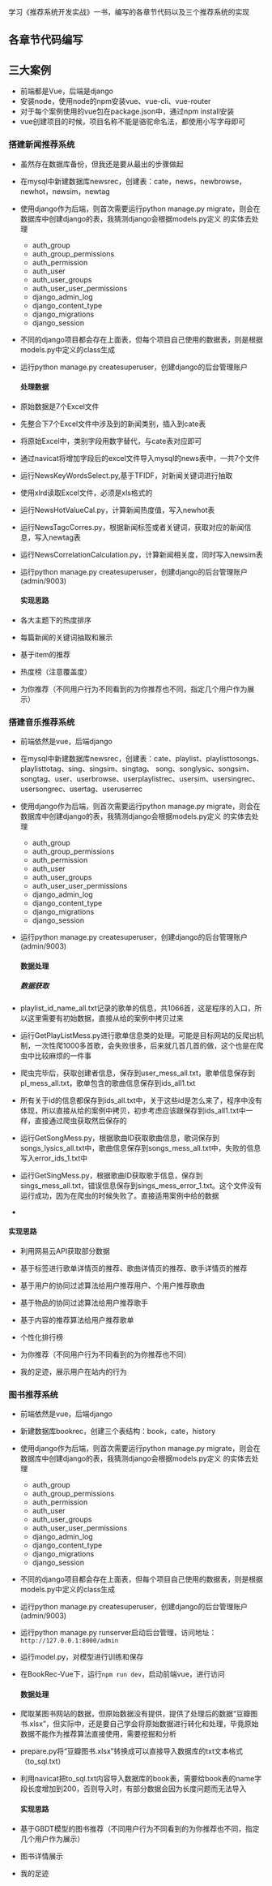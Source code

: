 学习《推荐系统开发实战》一书，编写的各章节代码以及三个推荐系统的实现

## 各章节代码编写
## 三大案例
- 前端都是Vue，后端是django
- 安装node，使用node的npm安装vue、vue-cli、vue-router
- 对于每个案例使用的vue包在package.json中，通过npm install安装
- vue创建项目的时候，项目名称不能是骆驼命名法，都使用小写字母即可
### 搭建新闻推荐系统
- 虽然存在数据库备份，但我还是要从最出的步骤做起
- 在mysql中新建数据库newsrec，创建表：cate，news，newbrowse，newhot，newsim，newtag
- 使用django作为后端，则首次需要运行python manage.py migrate，则会在数据库中创建django的表，我猜测django会根据models.py定义 的实体去处理
  - auth_group
  - auth_group_permissions
  - auth_permission
  - auth_user
  - auth_user_groups
  - auth_user_user_permissions
  - django_admin_log
  - django_content_type
  - django_migrations
  - django_session
- 不同的django项目都会存在上面表，但每个项目自己使用的数据表，则是根据models.py中定义的class生成
- 运行python manage.py createsuperuser，创建django的后台管理账户

  #### 处理数据
- 原始数据是7个Excel文件
- 先整合下7个Excel文件中涉及到的新闻类别，插入到cate表
- 将原始Excel中，类别字段用数字替代，与cate表对应即可
- 通过navicat将增加字段后的excel文件导入mysql的news表中，一共7个文件
- 运行NewsKeyWordsSelect.py,基于TFIDF，对新闻关键词进行抽取
- 使用xlrd读取Excel文件，必须是xls格式的
- 运行NewsHotValueCal.py，计算新闻热度值，写入newhot表
- 运行NewsTagcCorres.py，根据新闻标签或者关键词，获取对应的新闻信息，写入newtag表
- 运行NewsCorrelationCalculation.py，计算新闻相关度，同时写入newsim表
- 运行python manage.py createsuperuser，创建django的后台管理账户(admin/9003)
  
  #### 实现思路
- 各大主题下的热度排序
- 每篇新闻的关键词抽取和展示
- 基于item的推荐
- 热度榜（注意覆盖度）
- 为你推荐（不同用户行为不同看到的为你推荐也不同，指定几个用户作为展示）

### 搭建音乐推荐系统
- 前端依然是vue，后端django 

- 在mysql中新建数据库newsrec，创建表：cate、playlist、playlisttosongs、playlisttotag、sing、singsim、singtag、
  song、songlysic、songsim、songtag、user、userbrowse、userplaylistrec、usersim、usersingrec、usersongrec、usertag、useruserrec
  
- 使用django作为后端，则首次需要运行python manage.py migrate，则会在数据库中创建django的表，我猜测django会根据models.py定义 的实体去处理
  - auth_group
  - auth_group_permissions
  - auth_permission
  - auth_user
  - auth_user_groups
  - auth_user_user_permissions
  - django_admin_log
  - django_content_type
  - django_migrations
  - django_session
  
- 运行python manage.py createsuperuser，创建django的后台管理账户(admin/9003)
  
  #### 数据处理
  
  ##### 数据获取
  
- playlist_id_name_all.txt记录的歌单的信息，共1066首，这是程序的入口，所以这里需要有初始数据，直接从给的案例中拷贝过来

- 运行GetPlayListMess.py进行歌单信息类的处理。可能是目标网站的反爬出机制，一次性爬1000多首歌，会失败很多，后来就几首几首的做，这个也是在爬虫中比较麻烦的一件事
  
- 爬虫完毕后，获取创建者信息，保存到user_mess_all.txt，歌单信息保存到pl_mess_all.txt，歌单包含的歌曲信息保存到ids_all1.txt
  
- 所有关于id的信息都保存到ids_all.txt中，关于这些id是怎么来了，程序中没有体现，所以直接从给的案例中拷贝，初步考虑应该跟保存到ids_all1.txt中一样，直接通过爬虫获取然后保存的
  
- 运行GetSongMess.py，根据歌曲ID获取歌曲信息，歌词保存到songs_lysics_all.txt中，歌曲信息保存到songs_mess_all.txt中，失败的信息写入error_ids_1.txt中
  
- 运行GetSingMess.py，根据歌曲ID获取歌手信息，保存到sings_mess_all.txt，错误信息保存到sings_mess_error_1.txt。这个文件没有运行成功，因为在爬虫的时候失败了。直接适用案例中给的数据
  
- 
  
  #### 实现思路
  
- 利用网易云API获取部分数据

- 基于标签进行歌单详情页的推荐、歌曲详情页的推荐、歌手详情页的推荐

- 基于用户的协同过滤算法给用户推荐用户、个用户推荐歌曲

- 基于物品的协同过滤算法给用户推荐歌手

- 基于内容的推荐算法给用户推荐歌单

- 个性化排行榜

- 为你推荐（不同用户行为不同看到的为你推荐也不同）

- 我的足迹，展示用户在站内的行为
### 图书推荐系统
- 前端依然是vue，后端django
- 新建数据库bookrec，创建三个表结构：book，cate，history
- 使用django作为后端，则首次需要运行python manage.py migrate，则会在数据库中创建django的表，我猜测django会根据models.py定义 的实体去处理
  - auth_group
  - auth_group_permissions
  - auth_permission
  - auth_user
  - auth_user_groups
  - auth_user_user_permissions
  - django_admin_log
  - django_content_type
  - django_migrations
  - django_session
- 不同的django项目都会存在上面表，但每个项目自己使用的数据表，则是根据models.py中定义的class生成
- 运行python manage.py createsuperuser，创建django的后台管理账户(admin/9003)
- 运行python manage.py runserver启动后台管理，访问地址： `http://127.0.0.1:8000/admin`
- 运行model.py，对模型进行训练和保存
- 在BookRec-Vue下，运行`npm run dev`，启动前端vue，进行访问
  
  #### 数据处理
- 爬取某图书网站的数据，但原始数据没有提供，提供了处理后的数据“豆瓣图书.xlsx”，但实际中，还是要自己学会将原始数据进行转化和处理，毕竟原始数据不能作为推荐算法直接使用，需要挖掘和分析
- prepare.py将“豆瓣图书.xlsx”转换成可以直接导入数据库的txt文本格式（to_sql.txt）
- 利用navicat把to_sql.txt内容导入数据库的book表，需要给book表的name字段长度增加到200，否则导入时，有部分数据会因为长度问题而无法导入

  #### 实现思路
- 基于GBDT模型的图书推荐（不同用户行为不同看到的为你推荐也不同，指定几个用户作为展示）
- 图书详情展示
- 我的足迹